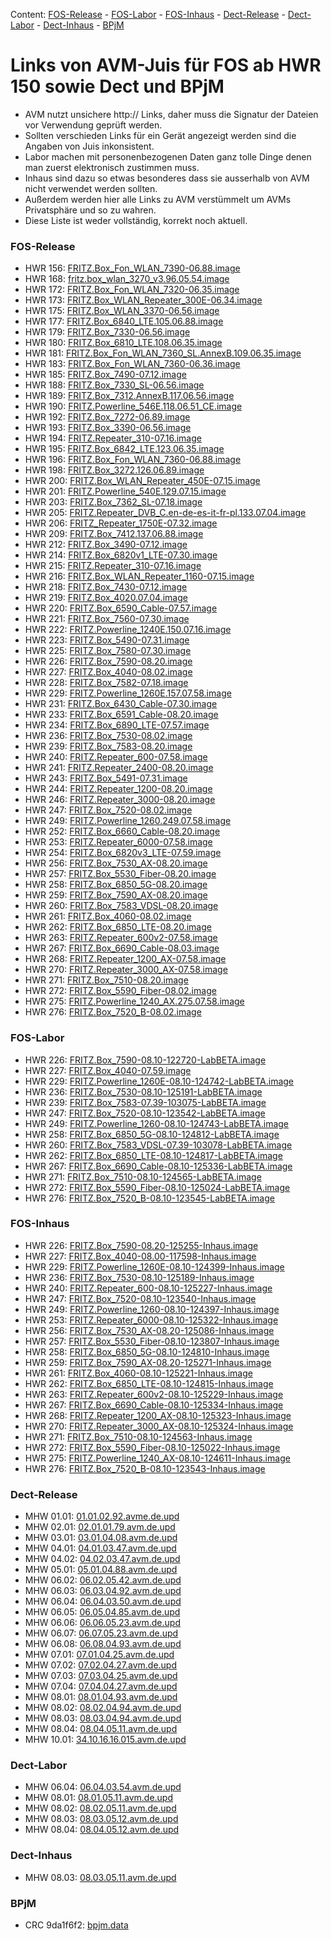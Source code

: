 [//]: # ( Do not edit this file! Run generate.sh to create it. )
Content: [FOS-Release](#fos-release) - [FOS-Labor](#fos-labor) - [FOS-Inhaus](#fos-inhaus) - [Dect-Release](#dect-release) - [Dect-Labor](#dect-labor) - [Dect-Inhaus](#dect-inhaus) - [BPjM](#bpjm)
# Links von AVM-Juis für FOS ab HWR 150 sowie Dect und BPjM
  - AVM nutzt unsichere http:// Links, daher muss die Signatur der Dateien vor Verwendung geprüft werden.
  - Sollten verschieden Links für ein Gerät angezeigt werden sind die Angaben von Juis inkonsistent.
  - Labor machen mit personenbezogenen Daten ganz tolle Dinge denen man zuerst elektronisch zustimmen muss.
  - Inhaus sind dazu so etwas besonderes dass sie ausserhalb von AVM nicht verwendet werden sollten.
  - Außerdem werden hier alle Links zu AVM verstümmelt um AVMs Privatsphäre und so zu wahren.
  - Diese Liste ist weder vollständig, korrekt noch aktuell.

### FOS-Release
  - HWR 156: [FRITZ.Box_Fon_WLAN_7390-06.88.image](http://download.avm.de/fritzbox/fritzbox-7390/deutschland/fritz.os/FRITZ.Box_Fon_WLAN_7390-06.88.image)
  - HWR 168: [fritz.box_wlan_3270_v3.96.05.54.image](http://download.avm.de/archive/fritz.box/fritzbox.wlan_3270_v3/firmware/deutsch/fritz.box_wlan_3270_v3.96.05.54.image)
  - HWR 172: [FRITZ.Box_Fon_WLAN_7320-06.35.image](http://download.avm.de/archive/fritz.box/fritzbox.fon_wlan_7320/firmware/deutsch/FRITZ.Box_Fon_WLAN_7320-06.35.image)
  - HWR 173: [FRITZ.Box_WLAN_Repeater_300E-06.34.image](http://download.avm.de/fritzwlan/fritzwlan-repeater-300e/deutschland/fritz.os/FRITZ.Box_WLAN_Repeater_300E-06.34.image)
  - HWR 175: [FRITZ.Box_WLAN_3370-06.56.image](http://download.avm.de/archive/fritz.box/fritzbox.wlan_3370/firmware/deutsch/FRITZ.Box_WLAN_3370-06.56.image)
  - HWR 177: [FRITZ.Box_6840_LTE.105.06.88.image](http://download.avm.de/fritzbox/fritzbox-6840-lte/deutschland/fritz.os/FRITZ.Box_6840_LTE.105.06.88.image)
  - HWR 179: [FRITZ.Box_7330-06.56.image](http://download.avm.de/archive/fritz.box/fritzbox.7330/firmware/deutsch/FRITZ.Box_7330-06.56.image)
  - HWR 180: [FRITZ.Box_6810_LTE.108.06.35.image](http://download.avm.de/fritzbox/fritzbox-6810-lte/deutschland/fritz.os//FRITZ.Box_6810_LTE.108.06.35.image)
  - HWR 181: [FRITZ.Box_Fon_WLAN_7360_SL.AnnexB.109.06.35.image](http://download.avm.de/fritzbox/fritzbox-7360-sl/deutschland/fritz.os/FRITZ.Box_Fon_WLAN_7360_SL.AnnexB.109.06.35.image)
  - HWR 183: [FRITZ.Box_Fon_WLAN_7360-06.36.image](http://download.avm.de/fritzbox/fritzbox-7360-v1/deutschland/fritz.os/FRITZ.Box_Fon_WLAN_7360-06.36.image)
  - HWR 185: [FRITZ.Box_7490-07.12.image](http://download.avm.de/firmware/7490/jz76373/3265348765/deutschland/fritz.os/FRITZ.Box_7490-07.12.image)
  - HWR 188: [FRITZ.Box_7330_SL-06.56.image](http://download.avm.de/archive/fritz.box/fritzbox.7330_sl/firmware/deutsch/FRITZ.Box_7330_SL-06.56.image)
  - HWR 189: [FRITZ.Box_7312.AnnexB.117.06.56.image](http://download.avm.de/fritzbox/fritzbox-7312/deutschland/fritz.os/FRITZ.Box_7312.AnnexB.117.06.56.image)
  - HWR 190: [FRITZ.Powerline_546E.118.06.51_CE.image](http://download.avm.de/firmware/546E/8723218764/CE/FRITZ.Powerline_546E.118.06.51_CE.image)
  - HWR 192: [FRITZ.Box_7272-06.89.image](http://download.avm.de/fritzbox/fritzbox-7272/deutschland/fritz.os/FRITZ.Box_7272-06.89.image)
  - HWR 193: [FRITZ.Box_3390-06.56.image](http://download.avm.de/archive/fritz.box/fritzbox.wlan_3390/firmware/deutsch/FRITZ.Box_3390-06.56.image)
  - HWR 194: [FRITZ.Repeater_310-07.16.image](http://download.avm.de/fritzwlan/fritzwlan-repeater-310-a/deutschland/fritz.os/FRITZ.Repeater_310-07.16.image)
  - HWR 195: [FRITZ.Box_6842_LTE.123.06.35.image](http://download.avm.de/fritzbox/fritzbox-6842-lte/deutschland/fritz.os/FRITZ.Box_6842_LTE.123.06.35.image)
  - HWR 196: [FRITZ.Box_Fon_WLAN_7360-06.88.image](http://download.avm.de/fritzbox/fritzbox-7360-v2/deutschland/fritz.os/FRITZ.Box_Fon_WLAN_7360-06.88.image)
  - HWR 198: [FRITZ.Box_3272.126.06.89.image](http://download.avm.de/fritzbox/fritzbox-3272/deutschland/fritz.os/FRITZ.Box_3272.126.06.89.image)
  - HWR 200: [FRITZ.Box_WLAN_Repeater_450E-07.15.image](http://download.avm.de/fritzwlan/fritzwlan-repeater-450e/deutschland/fritz.os/FRITZ.Box_WLAN_Repeater_450E-07.15.image)
  - HWR 201: [FRITZ.Powerline_540E.129.07.15.image](http://download.avm.de/fritzpowerline/fritzpowerline-540e/deutschland/fritz.os/FRITZ.Powerline_540E.129.07.15.image)
  - HWR 203: [FRITZ.Box_7362_SL-07.18.image](http://download.avm.de/fritzbox/fritzbox-7362-sl/deutschland/fritz.os/FRITZ.Box_7362_SL-07.18.image)
  - HWR 205: [FRITZ.Repeater_DVB_C.en-de-es-it-fr-pl.133.07.04.image](http://download.avm.de/fritzwlan/fritzwlan-repeater-dvb-c/deutschland/fritz.os/FRITZ.Repeater_DVB_C.en-de-es-it-fr-pl.133.07.04.image)
  - HWR 206: [FRITZ_Repeater_1750E-07.32.image](http://download.avm.de/fritzwlan/fritzwlan-repeater-1750e/deutschland/fritz.os/FRITZ_Repeater_1750E-07.32.image)
  - HWR 209: [FRITZ.Box_7412.137.06.88.image](http://download.avm.de/fritzbox/fritzbox-7412/deutschland/fritz.os/FRITZ.Box_7412.137.06.88.image)
  - HWR 212: [FRITZ.Box_3490-07.12.image](http://download.avm.de/firmware/3490/jz76373/3754863962/deutschland/fritz.os/FRITZ.Box_3490-07.12.image)
  - HWR 214: [FRITZ.Box_6820v1_LTE-07.30.image](http://download.avm.de/fritzbox/fritzbox-6820-lte/deutschland/fritz.os/FRITZ.Box_6820v1_LTE-07.30.image)
  - HWR 215: [FRITZ.Repeater_310-07.16.image](http://download.avm.de/fritzwlan/fritzwlan-repeater-310-b/deutschland/fritz.os/FRITZ.Repeater_310-07.16.image)
  - HWR 216: [FRITZ.Box_WLAN_Repeater_1160-07.15.image](http://download.avm.de/fritzwlan/fritzwlan-repeater-1160/deutschland/fritz.os/FRITZ.Box_WLAN_Repeater_1160-07.15.image)
  - HWR 218: [FRITZ.Box_7430-07.12.image](http://download.avm.de/firmware/7430/jz76373/9273521133/deutschland/fritz.os/FRITZ.Box_7430-07.12.image)
  - HWR 219: [FRITZ.Box_4020.07.04.image](http://download.avm.de/fritzbox/fritzbox-4020/deutschland/fritz.os/FRITZ.Box_4020.07.04.image)
  - HWR 220: [FRITZ.Box_6590_Cable-07.57.image](http://download.avm.de/fritzbox/fritzbox-6590-cable/deutschland/fritz.os/FRITZ.Box_6590_Cable-07.57.image)
  - HWR 221: [FRITZ.Box_7560-07.30.image](http://download.avm.de/fritzbox/fritzbox-7560/deutschland/fritz.os/FRITZ.Box_7560-07.30.image)
  - HWR 222: [FRITZ.Powerline_1240E.150.07.16.image](http://download.avm.de/fritzpowerline/fritzpowerline-1240e/deutschland/fritz.os/FRITZ.Powerline_1240E.150.07.16.image)
  - HWR 223: [FRITZ.Box_5490-07.31.image](http://download.avm.de/fritzbox/fritzbox-5490/other/fritz.os/FRITZ.Box_5490-07.31.image)
  - HWR 225: [FRITZ.Box_7580-07.30.image](http://download.avm.de/fritzbox/fritzbox-7580/deutschland/fritz.os/FRITZ.Box_7580-07.30.image)
  - HWR 226: [FRITZ.Box_7590-08.20.image](http://download.avm.de/fritzbox/fritzbox-7590/deutschland/fritz.os/FRITZ.Box_7590-08.20.image)
  - HWR 227: [FRITZ.Box_4040-08.02.image](http://download.avm.de/fritzbox/fritzbox-4040/deutschland/fritz.os/FRITZ.Box_4040-08.02.image)
  - HWR 228: [FRITZ.Box_7582-07.18.image](http://download.avm.de/fritzbox/fritzbox-7582/other/fritz.os/FRITZ.Box_7582-07.18.image)
  - HWR 229: [FRITZ.Powerline_1260E.157.07.58.image](http://download.avm.de/fritzpowerline/fritzpowerline-1260e/deutschland/fritz.os/FRITZ.Powerline_1260E.157.07.58.image)
  - HWR 231: [FRITZ.Box_6430_Cable-07.30.image](http://download.avm.de/fritzbox/fritzbox-6430-cable/deutschland/fritz.os/FRITZ.Box_6430_Cable-07.30.image)
  - HWR 233: [FRITZ.Box_6591_Cable-08.20.image](http://download.avm.de/fritzbox/fritzbox-6591-cable/deutschland/fritz.os/FRITZ.Box_6591_Cable-08.20.image)
  - HWR 234: [FRITZ.Box_6890_LTE-07.57.image](http://download.avm.de/fritzbox/fritzbox-6890-lte/deutschland/fritz.os/FRITZ.Box_6890_LTE-07.57.image)
  - HWR 236: [FRITZ.Box_7530-08.02.image](http://download.avm.de/fritzbox/fritzbox-7530/deutschland/fritz.os/FRITZ.Box_7530-08.02.image)
  - HWR 239: [FRITZ.Box_7583-08.20.image](http://download.avm.de/fritzbox/fritzbox-7583/deutschland/fritz.os/FRITZ.Box_7583-08.20.image)
  - HWR 240: [FRITZ.Repeater_600-07.58.image](http://download.avm.de/fritzwlan/fritzrepeater-600/deutschland/fritz.os/FRITZ.Repeater_600-07.58.image)
  - HWR 241: [FRITZ.Repeater_2400-08.20.image](http://download.avm.de/fritzwlan/fritzrepeater-2400/deutschland/fritz.os/FRITZ.Repeater_2400-08.20.image)
  - HWR 243: [FRITZ.Box_5491-07.31.image](http://download.avm.de/fritzbox/fritzbox-5491/deutschland/fritz.os/FRITZ.Box_5491-07.31.image)
  - HWR 244: [FRITZ.Repeater_1200-08.20.image](http://download.avm.de/fritzwlan/fritzrepeater-1200/deutschland/fritz.os/FRITZ.Repeater_1200-08.20.image)
  - HWR 246: [FRITZ.Repeater_3000-08.20.image](http://download.avm.de/fritzwlan/fritzrepeater-3000/deutschland/fritz.os/FRITZ.Repeater_3000-08.20.image)
  - HWR 247: [FRITZ.Box_7520-08.02.image](http://download.avm.de/fritzbox/fritzbox-7520/deutschland/fritz.os/FRITZ.Box_7520-08.02.image)
  - HWR 249: [FRITZ.Powerline_1260.249.07.58.image](http://download.avm.de/fritzpowerline/fritzpowerline-1260/deutschland/fritz.os/FRITZ.Powerline_1260.249.07.58.image)
  - HWR 252: [FRITZ.Box_6660_Cable-08.20.image](http://download.avm.de/fritzbox/fritzbox-6660-cable/deutschland/fritz.os/FRITZ.Box_6660_Cable-08.20.image)
  - HWR 253: [FRITZ.Repeater_6000-07.58.image](http://download.avm.de/fritzwlan/fritzrepeater-6000/deutschland/fritz.os/FRITZ.Repeater_6000-07.58.image)
  - HWR 254: [FRITZ.Box_6820v3_LTE-07.59.image](http://download.avm.de/fritzbox/fritzbox-6820-lte-v3/deutschland/fritz.os/FRITZ.Box_6820v3_LTE-07.59.image)
  - HWR 256: [FRITZ.Box_7530_AX-08.20.image](http://download.avm.de/fritzbox/fritzbox-7530-ax/deutschland/fritz.os/FRITZ.Box_7530_AX-08.20.image)
  - HWR 257: [FRITZ.Box_5530_Fiber-08.20.image](http://download.avm.de/fritzbox/fritzbox-5530-fiber/deutschland/fritz.os/FRITZ.Box_5530_Fiber-08.20.image)
  - HWR 258: [FRITZ.Box_6850_5G-08.20.image](http://download.avm.de/fritzbox/fritzbox-6850-5g/deutschland/fritz.os/FRITZ.Box_6850_5G-08.20.image)
  - HWR 259: [FRITZ.Box_7590_AX-08.20.image](http://download.avm.de/fritzbox/fritzbox-7590-ax/deutschland/fritz.os/FRITZ.Box_7590_AX-08.20.image)
  - HWR 260: [FRITZ.Box_7583_VDSL-08.20.image](http://download.avm.de/fritzbox/fritzbox-7583-vdsl/deutschland/fritz.os/FRITZ.Box_7583_VDSL-08.20.image)
  - HWR 261: [FRITZ.Box_4060-08.02.image](http://download.avm.de/fritzbox/fritzbox-4060/deutschland/fritz.os/FRITZ.Box_4060-08.02.image)
  - HWR 262: [FRITZ.Box_6850_LTE-08.20.image](http://download.avm.de/fritzbox/fritzbox-6850-lte/deutschland/fritz.os/FRITZ.Box_6850_LTE-08.20.image)
  - HWR 263: [FRITZ.Repeater_600v2-07.58.image](http://download.avm.de/fritzwlan/fritzrepeater-600v2/deutschland/fritz.os/FRITZ.Repeater_600v2-07.58.image)
  - HWR 267: [FRITZ.Box_6690_Cable-08.03.image](http://download.avm.de/fritzbox/fritzbox-6690-cable/deutschland/fritz.os/FRITZ.Box_6690_Cable-08.03.image)
  - HWR 268: [FRITZ.Repeater_1200_AX-07.58.image](http://download.avm.de/fritzwlan/fritzrepeater-1200-ax/deutschland/fritz.os/FRITZ.Repeater_1200_AX-07.58.image)
  - HWR 270: [FRITZ.Repeater_3000_AX-07.58.image](http://download.avm.de/fritzwlan/fritzrepeater-3000-ax/deutschland/fritz.os/FRITZ.Repeater_3000_AX-07.58.image)
  - HWR 271: [FRITZ.Box_7510-08.20.image](http://download.avm.de/fritzbox/fritzbox-7510/deutschland/fritz.os/FRITZ.Box_7510-08.20.image)
  - HWR 272: [FRITZ.Box_5590_Fiber-08.02.image](http://download.avm.de/fritzbox/fritzbox-5590-fiber/deutschland/fritz.os/FRITZ.Box_5590_Fiber-08.02.image)
  - HWR 275: [FRITZ.Powerline_1240_AX.275.07.58.image](http://download.avm.de/fritzpowerline/fritzpowerline-1240-ax/deutschland/fritz.os/FRITZ.Powerline_1240_AX.275.07.58.image)
  - HWR 276: [FRITZ.Box_7520_B-08.02.image](http://download.avm.de/fritzbox/fritzbox-7520-B/deutschland/fritz.os/FRITZ.Box_7520_B-08.02.image)

### FOS-Labor
  - HWR 226: [FRITZ.Box_7590-08.10-122720-LabBETA.image](http://download.avm.de/labor/Smart24P2/7590/FRITZ.Box_7590-08.10-122720-LabBETA.image)
  - HWR 227: [FRITZ.Box_4040-07.59.image](http://download.avm.de/firmware/4040/347831279831289213893218/FRITZ.Box_4040-07.59.image)
  - HWR 229: [FRITZ.Powerline_1260E-08.10-124742-LabBETA.image](http://download.avm.de/labor/Smart24P2/1260E/FRITZ.Powerline_1260E-08.10-124742-LabBETA.image)
  - HWR 236: [FRITZ.Box_7530-08.10-125191-LabBETA.image](http://download.avm.de/labor/Smart24P2/7530/FRITZ.Box_7530-08.10-125191-LabBETA.image)
  - HWR 239: [FRITZ.Box_7583-07.39-103075-LabBETA.image](http://download.avm.de/labor/MOVE21/7583/FRITZ.Box_7583-07.39-103075-LabBETA.image)
  - HWR 247: [FRITZ.Box_7520-08.10-123542-LabBETA.image](http://download.avm.de/labor/Smart24P2/7520/FRITZ.Box_7520-08.10-123542-LabBETA.image)
  - HWR 249: [FRITZ.Powerline_1260-08.10-124743-LabBETA.image](http://download.avm.de/labor/Smart24P2/1260/FRITZ.Powerline_1260-08.10-124743-LabBETA.image)
  - HWR 258: [FRITZ.Box_6850_5G-08.10-124812-LabBETA.image](http://download.avm.de/labor/Smart24P2/68505G/FRITZ.Box_6850_5G-08.10-124812-LabBETA.image)
  - HWR 260: [FRITZ.Box_7583_VDSL-07.39-103078-LabBETA.image](http://download.avm.de/labor/MOVE21/7583VDSL/FRITZ.Box_7583_VDSL-07.39-103078-LabBETA.image)
  - HWR 262: [FRITZ.Box_6850_LTE-08.10-124817-LabBETA.image](http://download.avm.de/labor/Smart24P2/6850LTE/FRITZ.Box_6850_LTE-08.10-124817-LabBETA.image)
  - HWR 267: [FRITZ.Box_6690_Cable-08.10-125336-LabBETA.image](http://download.avm.de/labor/Smart24P2/6690Cable/FRITZ.Box_6690_Cable-08.10-125336-LabBETA.image)
  - HWR 271: [FRITZ.Box_7510-08.10-124565-LabBETA.image](http://download.avm.de/labor/Smart24P2/7510/FRITZ.Box_7510-08.10-124565-LabBETA.image)
  - HWR 272: [FRITZ.Box_5590_Fiber-08.10-125024-LabBETA.image](http://download.avm.de/labor/Smart24P2/5590Fiber/FRITZ.Box_5590_Fiber-08.10-125024-LabBETA.image)
  - HWR 276: [FRITZ.Box_7520_B-08.10-123545-LabBETA.image](http://download.avm.de/labor/Smart24P2/7520B/FRITZ.Box_7520_B-08.10-123545-LabBETA.image)

### FOS-Inhaus
  - HWR 226: [FRITZ.Box_7590-08.20-125255-Inhaus.image](http://download.avm.de/inhaus/Smart24P2NL1/7590/FRITZ.Box_7590-08.20-125255-Inhaus.image)
  - HWR 227: [FRITZ.Box_4040-08.00-117598-Inhaus.image](http://download.avm.de/inhaus/Smart24P1NL1/4040/FRITZ.Box_4040-08.00-117598-Inhaus.image)
  - HWR 229: [FRITZ.Powerline_1260E-08.10-124399-Inhaus.image](http://download.avm.de/inhaus/Smart24P2/1260E/FRITZ.Powerline_1260E-08.10-124399-Inhaus.image)
  - HWR 236: [FRITZ.Box_7530-08.10-125189-Inhaus.image](http://download.avm.de/inhaus/Smart24P2/7530/FRITZ.Box_7530-08.10-125189-Inhaus.image)
  - HWR 240: [FRITZ.Repeater_600-08.10-125227-Inhaus.image](http://download.avm.de/inhaus/Smart24P2/600/FRITZ.Repeater_600-08.10-125227-Inhaus.image)
  - HWR 247: [FRITZ.Box_7520-08.10-123540-Inhaus.image](http://download.avm.de/inhaus/Smart24P2/7520/FRITZ.Box_7520-08.10-123540-Inhaus.image)
  - HWR 249: [FRITZ.Powerline_1260-08.10-124397-Inhaus.image](http://download.avm.de/inhaus/Smart24P2/1260/FRITZ.Powerline_1260-08.10-124397-Inhaus.image)
  - HWR 253: [FRITZ.Repeater_6000-08.10-125322-Inhaus.image](http://download.avm.de/inhaus/Smart24P2/6000/FRITZ.Repeater_6000-08.10-125322-Inhaus.image)
  - HWR 256: [FRITZ.Box_7530_AX-08.20-125086-Inhaus.image](http://download.avm.de/inhaus/Smart24P2NL1/7530AX/FRITZ.Box_7530_AX-08.20-125086-Inhaus.image)
  - HWR 257: [FRITZ.Box_5530_Fiber-08.10-123807-Inhaus.image](http://download.avm.de/inhaus/Smart24P2/5530Fiber/FRITZ.Box_5530_Fiber-08.10-123807-Inhaus.image)
  - HWR 258: [FRITZ.Box_6850_5G-08.10-124810-Inhaus.image](http://download.avm.de/inhaus/Smart24P2/68505G/FRITZ.Box_6850_5G-08.10-124810-Inhaus.image)
  - HWR 259: [FRITZ.Box_7590_AX-08.20-125271-Inhaus.image](http://download.avm.de/inhaus/Smart24P2NL1/7590AX/FRITZ.Box_7590_AX-08.20-125271-Inhaus.image)
  - HWR 261: [FRITZ.Box_4060-08.10-125221-Inhaus.image](http://download.avm.de/inhaus/Smart24P2/4060/FRITZ.Box_4060-08.10-125221-Inhaus.image)
  - HWR 262: [FRITZ.Box_6850_LTE-08.10-124815-Inhaus.image](http://download.avm.de/inhaus/Smart24P2/6850LTE/FRITZ.Box_6850_LTE-08.10-124815-Inhaus.image)
  - HWR 263: [FRITZ.Repeater_600v2-08.10-125229-Inhaus.image](http://download.avm.de/inhaus/Smart24P2/600v2/FRITZ.Repeater_600v2-08.10-125229-Inhaus.image)
  - HWR 267: [FRITZ.Box_6690_Cable-08.10-125334-Inhaus.image](http://download.avm.de/inhaus/Smart24P2/6690Cable/FRITZ.Box_6690_Cable-08.10-125334-Inhaus.image)
  - HWR 268: [FRITZ.Repeater_1200_AX-08.10-125323-Inhaus.image](http://download.avm.de/inhaus/Smart24P2/1200AX/FRITZ.Repeater_1200_AX-08.10-125323-Inhaus.image)
  - HWR 270: [FRITZ.Repeater_3000_AX-08.10-125324-Inhaus.image](http://download.avm.de/inhaus/Smart24P2/3000AX/FRITZ.Repeater_3000_AX-08.10-125324-Inhaus.image)
  - HWR 271: [FRITZ.Box_7510-08.10-124563-Inhaus.image](http://download.avm.de/inhaus/Smart24P2/7510/FRITZ.Box_7510-08.10-124563-Inhaus.image)
  - HWR 272: [FRITZ.Box_5590_Fiber-08.10-125022-Inhaus.image](http://download.avm.de/inhaus/Smart24P2/5590Fiber/FRITZ.Box_5590_Fiber-08.10-125022-Inhaus.image)
  - HWR 275: [FRITZ.Powerline_1240_AX-08.10-124611-Inhaus.image](http://download.avm.de/inhaus/Smart24P2/1240AX/FRITZ.Powerline_1240_AX-08.10-124611-Inhaus.image)
  - HWR 276: [FRITZ.Box_7520_B-08.10-123543-Inhaus.image](http://download.avm.de/inhaus/Smart24P2/7520B/FRITZ.Box_7520_B-08.10-123543-Inhaus.image)

### Dect-Release
  - MHW 01.01: [01.01.02.92.avme.de.upd](http://download.avm.de/dect/0101/01.01.02.92.avme.de.upd)
  - MHW 02.01: [02.01.01.79.avm.de.upd](http://download.avm.de/dect/0201/02.01.01.79.avm.de.upd)
  - MHW 03.01: [03.01.04.08.avm.de.upd](http://download.avm.de/dect/0301/iq17/03.01.04.08.avm.de.upd)
  - MHW 04.01: [04.01.03.47.avm.de.upd](http://download.avm.de/dect/0401/p15/04.01.03.47.avm.de.upd)
  - MHW 04.02: [04.02.03.47.avm.de.upd](http://download.avm.de/dect/0402/p15/04.02.03.47.avm.de.upd)
  - MHW 05.01: [05.01.04.88.avm.de.upd](http://download.avm.de/dect/0501/move21/05.01.04.88.avm.de.upd)
  - MHW 06.02: [06.02.05.42.avm.de.upd](http://download.avm.de/dect/0602/Smart24P2/06.02.05.42.avm.de.upd)
  - MHW 06.03: [06.03.04.92.avm.de.upd](http://download.avm.de/dect/0603/move21/06.03.04.92.avm.de.upd)
  - MHW 06.04: [06.04.03.50.avm.de.upd](http://download.avm.de/dect/0604/p15/06.04.03.50.avm.de.upd)
  - MHW 06.05: [06.05.04.85.avm.de.upd](http://download.avm.de/dect/0605/iq17/06.05.04.85.avm.de.upd)
  - MHW 06.06: [06.06.05.23.avm.de.upd](http://download.avm.de/dect/0606/Smart24P2/06.06.05.23.avm.de.upd)
  - MHW 06.07: [06.07.05.23.avm.de.upd](http://download.avm.de/dect/0607/Smart24P2/06.07.05.23.avm.de.upd)
  - MHW 06.08: [06.08.04.93.avm.de.upd](http://download.avm.de/dect/0608/naut_test/06.08.04.93.avm.de.upd)
  - MHW 07.01: [07.01.04.25.avm.de.upd](http://download.avm.de/dect/0701/07.01.04.25.avm.de.upd)
  - MHW 07.02: [07.02.04.27.avm.de.upd](http://download.avm.de/dect/0702/smart24/07.02.04.27.avm.de.upd)
  - MHW 07.03: [07.03.04.25.avm.de.upd](http://download.avm.de/dect/0703/move21/07.03.04.25.avm.de.upd)
  - MHW 07.04: [07.04.04.27.avm.de.upd](http://download.avm.de/dect/0704/smart24/07.04.04.27.avm.de.upd)
  - MHW 08.01: [08.01.04.93.avm.de.upd](http://download.avm.de/dect/0801/move21/08.01.04.93.avm.de.upd)
  - MHW 08.02: [08.02.04.94.avm.de.upd](http://download.avm.de/dect/0802/move21/08.02.04.94.avm.de.upd)
  - MHW 08.03: [08.03.04.94.avm.de.upd](http://download.avm.de/dect/0803/move21/08.03.04.94.avm.de.upd)
  - MHW 08.04: [08.04.05.11.avm.de.upd](http://download.avm.de/dect/0804/smart24p1/08.04.05.11.avm.de.upd)
  - MHW 10.01: [34.10.16.16.015.avm.de.upd](http://download.avm.de/dect/1001/Release/34.10.16.16.015.avm.de.upd)

### Dect-Labor
  - MHW 06.04: [06.04.03.54.avm.de.upd](http://download.avm.de/dect/0604/p15/06.04.03.54.avm.de.upd)
  - MHW 08.01: [08.01.05.11.avm.de.upd](http://download.avm.de/dect/0801/smart24p1/08.01.05.11.avm.de.upd)
  - MHW 08.02: [08.02.05.11.avm.de.upd](http://download.avm.de/dect/0802/smart24p1/08.02.05.11.avm.de.upd)
  - MHW 08.03: [08.03.05.12.avm.de.upd](http://download.avm.de/dect/0803/labor/08.03.05.12.avm.de.upd)
  - MHW 08.04: [08.04.05.12.avm.de.upd](http://download.avm.de/dect/0804/labor/08.04.05.12.avm.de.upd)

### Dect-Inhaus
  - MHW 08.03: [08.03.05.11.avm.de.upd](http://download.avm.de/dect/0803/smart24p1/08.03.05.11.avm.de.upd)

### BPjM
  - CRC 9da1f6f2: [bpjm.data](http://download.avm.de/bpjm/286966/bpjm.data)
